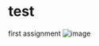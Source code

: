 # test
first assignment
![image](https://user-images.githubusercontent.com/81870655/114184507-db249180-9912-11eb-909f-b24955a38548.png)
